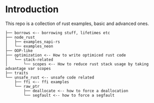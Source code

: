 # Introduction

This repo is a collection of rust examples, basic and advanced ones.


```
├── borrows <-- borrowing stuff, lifetimes etc
├── node_rust
│   ├── examples_napi-rs
│   └── examples_neon
├── OOP-like
├── optimization <-- How to write optimiced rust code
│   └── stack-related
│       └── scopes <-- How to reduce rust stack usage by taking advantage var scopes
├── traits 
└── unsafe_rust <-- unsafe code related
    ├── ffi <-- ffi examples
    └── raw_ptr 
        ├── deallocate <-- how to force a deallocation
        └── segfault <-- how to force a segfault
```
